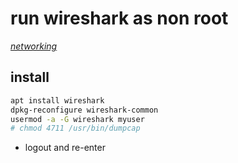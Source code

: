 # run wireshark as non root

*[networking](../README.md#networking)*

## install

```sh
apt install wireshark
dpkg-reconfigure wireshark-common
usermod -a -G wireshark myuser
# chmod 4711 /usr/bin/dumpcap
```

- logout and re-enter
